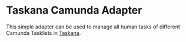 Taskana Camunda Adapter
=================================================
This simple adapter can be used to manage all human tasks of different Camunda Tasklists in [Taskana](http://taskana.pro/).  
